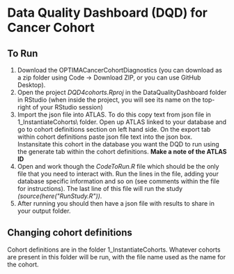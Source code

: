 Data Quality Dashboard (DQD) for Cancer Cohort
========================================================================================================================================================


## To Run
1) Download the OPTIMACancerCohortDiagnostics (you can download as a zip folder using Code -> Download ZIP, or you can use GitHub Desktop). 
2) Open the project <i>DQD4cohorts.Rproj</i> in the DataQualityDashboard folder in RStudio (when inside the project, you will see its name on the top-right of your RStudio session)
3) Import the json file into ATLAS. To do this copy text from json file in 1_InstantiateCohorts\ folder. Open up ATLAS linked to your database and go to cohort definitions section on left hand side. On the export tab within cohort definitions paste json file text into the json box. Instansitate this cohort in the database you want the DQD to run using the generate tab within the cohort definitions. **Make a note of the ATLAS ID**
3) Open and work though the <i>CodeToRun.R</i> file which should be the only file that you need to interact with. Run the lines in the file, adding your database specific information and so on (see comments within the file for instructions). The last line of this file will run the study <i>(source(here("RunStudy.R"))</i>.     
4) After running you should then have a json file with results to share in your output folder.

## Changing cohort definitions
Cohort definitions are in the folder 1_InstantiateCohorts\. Whatever cohorts are present in this folder will be run, with the file name used as the name for the cohort.
